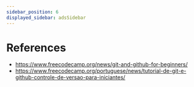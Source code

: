 ```yaml
---
sidebar_position: 6
displayed_sidebar: adsSidebar
---
```


# References

- https://www.freecodecamp.org/news/git-and-github-for-beginners/
- https://www.freecodecamp.org/portuguese/news/tutorial-de-git-e-github-controle-de-versao-para-iniciantes/

<script>
  (adsbygoogle = window.adsbygoogle || []).push({});
</script>

<!-- https://docusaurus.io/docs/sidebar/items -->
<!-- https://docusaurus.io/docs/sidebar/multiple-sidebars -->